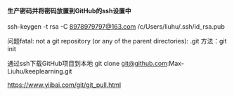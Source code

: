 

#### 生产密码并将密码放置到GitHub的ssh设置中
ssh-keygen -t rsa -C 8978979797@163.com
/c/Users/liuhu/.ssh/id_rsa.pub




问题fatal: not a git repository (or any of the parent directories): .git
方法：git init



通过ssh下载GitHub项目到本地
git clone git@github.com:Max-Liuhu/keeplearning.git









https://www.yiibai.com/git/git_pull.html

